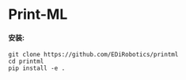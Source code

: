 # Print-ML

#### 安装: 
```
git clone https://github.com/EDiRobotics/printml
cd printml
pip install -e .
```
